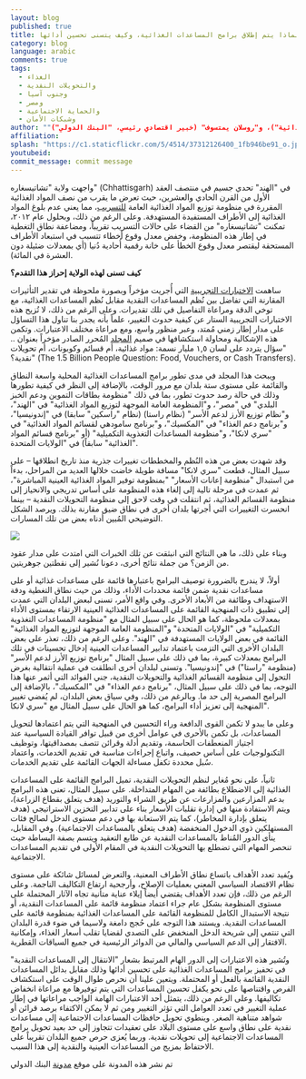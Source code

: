 ```yaml
---
layout: blog
published: true
title: التحول إلى المساعدات النقدية؟ لماذا يتم إطلاق برامج المساعدات الغذائية، وكيف يتسنى تحسين أدائها
category: blog
language: arabic
comments: true
tags: 
  - الغذاء
  - والتحويلات النقدية
  - وجنوب آسيا
  - ومصر
  - والحماية الاجتماعية
  - وشبكات الأمان
author: ""أوغو جنتيليني" (خبير اقتصادي أول، "البنك الدولي")، و"هارلود ألديرمان" (باحث أول، "المعهد الدولي لبحوث السياسات الغذائية")، و"روسلان يمتسوف" (خبير اقتصادي رئيسي، "البنك الدولي")"
affiliation: 
splash: "https://c1.staticflickr.com/5/4514/37312126400_1fb946be91_o.jpg"
youtubeid: 
commit_message: commit message
---
```

واجهت ولاية "تشاتيسغاره" (Chhattisgarh) في "الهند" تحدي جسيم في منتصف العقد الأول من القرن الحادي والعشرين، حيث تعرض ما يقرب من نصف المواد الغذائية المقررة في منظومة توزيع المواد الغذائية العامة [للتسريب](https://openknowledge.worldbank.org/bitstream/handle/10986/2745/612750v20ESW0P11SP0Report0Volume0II.pdf?sequence=1&isAllowed=y)، مما يعني عدم بلوغ المواد الغذائية إلى الأطراف المستفيدة المستهدفة. وعلى الرغم من ذلك، وبحلول عام ٢٠١٢، تمكنت "تشاتيسغاره" من القضاء على حالات التسريب تقريباً، ومضاعفة نطاق التغطية في إطار هذه المنظومة، وخفض معدل وقوع أخطاء تتسبب في استبعاد الأطراف المستحقة ليقتصر معدل وقوع الخطأ على خانة رقمية أُحادية دُنيا (أي بمعدلات ضئيلة دون العشرة في المائة). 
<!-- more -->




 

**كيف تسنى لهذه الولاية إحراز هذا التقدم؟** 





ساهمت [الاختبارات التجريبية](https://openknowledge.worldbank.org/handle/10986/27701) التي أُجريت مؤخراً وبصورة ملحوظة في تقدير التأثيرات المقارنة التي تفاضل بين نُظم المساعدات النقدية مقابل نُظم المساعدات الغذائية، مع توخي الدقة ومراعاة التفاصيل في تلك تقديرات. وعلى الرغم من ذلك، لا تُزيح هذه الاختبارات التجريبية الستار عن كيفية حدوث التغيير، علماً بأنه يجدر بنا تناول هذا التساؤل على مدار إطار زمني مُمتد، وعبر منظور واسع، ومع مراعاة مختلف الاعتبارات. وتكمن هذه الإشكالية ومحاولة استكشافها في صميم [المجلد](http://www.worldbank.org/en/topic/safetynets/publication/food-vouchers-or-cash-transfers) المُحرر الصادر مؤخراً بعنوان .. "سؤال يتردد على لسان ١,٥ مليار نسمة: مواد غذائية، أم قسائم وكوبونات، أم تحويلات نقدية؟" (The 1.5 Billion People Question: Food, Vouchers, or Cash Transfers). 






ويبحث هذا المجلد في مدى تطور برامج المساعدات الغذائية المحلية واسعة النطاق والقائمة على مستوى ستة بلدان مع مرور الوقت، بالإضافة إلى النظر في كيفية تطورها وذلك في حالة رصد حدوث تطور، بما في ذلك "منظومة بطاقات التموين ودعم الخبز البلدي" في "مصر"، و"المنظومة العامة الموجهة لتوزيع المواد الغذائية" في "الهند"، و"نظام توزيع الأرز لدعم الأسر" (نظام راستا) (نظام "راسكين" سابقا) في "إندونيسيا"، و"برنامج دعم الغذاء" في "المكسيك"، و"برنامج سامودهي لقسائم المواد الغذائية" في "سري لانكا"، و"منظومة المساعدات التغذوية التكميلية" (أو "برنامج قسائم المواد الغذائية" سابقاً) في "الولايات المتحدة". 





وقد شهدت بعض من هذه النُظم والمخططات تغييرات جذرية منذ تاريخ انطلاقها – على سبيل المثال، قطعت "سري لانكا" مسافة طويلة خاضت خلالها العديد من المراحل، بدءاً من استبدال "منظومة إعانات الأسعار" "بمنظومة توفير المواد الغذائية العينية المباشرة"، ثم عمدت في مرحلة تالية إلى إلغاء هذه المنظومة على أساس تدريجي والانحياز إلى منظومة القسائم الغذائية، ثم انتقلت في وقت لاحق إلى منظومة التحويلات النقدية – بينما انحسرت التغييرات التي أجرتها بلدان أخرى في نطاق ضيق مقارنة بذلك. ويرصد الشكل التوضيحي المُبين أدناه بعض من تلك المسارات. 



 


 ![](https://c1.staticflickr.com/5/4481/36899118233_f4248d4fa3_z.jpg)






وبناء على ذلك، ما هي النتائج التي انبثقت عن تلك الخبرات التي امتدت على مدار عقود من الزمن؟ من جملة نتائج أخرى، دعونا نُشير إلى نقطتين جوهريتين. 





أولاً، لا يندرج بالضرورة توصيف البرامج باعتبارها قائمة على مساعدات غذائية أو على مساعدات نقدية ضمن قائمة محددات الأداء، وذلك من حيث نطاق التغطية ودقة الاستهداف وطائفة من الأبعاد الأخرى. وفي واقع الأمر، تسنى لبعض البلدان التي عمدت إلى تطبيق ذات المنهجية القائمة على المساعدات الغذائية العينية الارتقاء بمستوى الأداء بمعدلات ملحوظة، كما هو الحال على سبيل المثال مع "منظومة المساعدات التغذوية التكميلية" في "الولايات المتحدة" و"المنظومة العامة الموجهة لتوزيع المواد الغذائية" القائمة في بعض الولايات المستهدفة في "الهند". وعلى الرغم من ذلك، تعذر على بعض البلدان الأخرى التي التزمت باعتماد تدابير المساعدات العينية إدخال تحسينات في تلك البرامج بمعدلات كبيرة، بما في ذلك على سبيل المثال "برنامج توزيع الأرز لدعم الأسر" (منظومة "راستا") في "إندونيسيا". وتسنى لبلدان أخرى انطلقت في عملية انتقالية بغرض التحول إلى منظومة القسائم الغذائية والتحويلات النقدية، جني الفوائد التي أثمر عنها هذا التوجه، بما في ذلك على سبيل المثال، "برنامج دعم الغذاء" في "المكسيك"، بالإضافة إلى البرامج المصرية إلى حد ما. وبالرغم من ذلك، وفي سياق بعض البلدان، لم يُفضي تغيير المنهجية إلى تعزيز أداء البرامج، كما هو الحال على سبيل المثال مع "سري لانكا". 





وعلى ما يبدو لا تكمن القوى الدافعة وراء التحسين في المنهجية التي يتم اعتمادها لتحويل المساعدات، بل تكمن بالأحرى في عوامل أخرى من قبيل توافر القيادة السياسية عند اجتياز المنعطفات الحاسمة، وتقديم أدلة وقرائن تتصف بمصداقيتها، وتوظيف التكنولوجيات على أساس حصيف، واتباع إجراءات مناسبة في تقديم الخدمات، واعتماد سُبل محددة تكفل مساءلة الجهات القائمة على تقديم الخدمات. 






ثانياً، على نحو مُغاير لنظم التحويلات النقدية، تميل البرامج القائمة على المساعدات الغذائية إلى الاضطلاع بطائفة من المهام المتداخلة. على سبيل المثال، تعنى هذه البرامج بدعم المزارعين والمزارعات عن طريق الشراء والتوريد (هدف يتعلق بقطاع الزراعة)، ويتم الاستفادة منها في إدارة تقلبات الأسعار بناء على تدابير التخزين الاستراتيجي (هدف يتعلق بإدارة المخاطر)، كما يتم الاستعانة بها في دعم مستوى الدخل لصالح فئات المستهلكين ذوي الدخول المنخفضة (هدف يتعلق بالمساعدات الاجتماعية). وفي المقابل، ينأى الدور المُناط بالمساعدات النقدية عن طابع التعقيد ويتسم بصفة البساطة حيث تنحصر المهام التي تضطلع بها التحويلات النقدية في المقام الأولى في تقديم المساعدات الاجتماعية. 







ويُفيد تعدد الأهداف باتساع نطاق الأطراف المعنية، والتعرض لمسائل شائكة على مستوى نظام الاقتصاد السياسي المعني بعمليات الإصلاح، وأرجحية ارتفاع التكاليف الناجمة. وعلى الرغم من ذلك، فإن تعدد الأهداف يقتضي أيضاً إيلاء عناية متأنية تجاه الآثار المحتملة على مستوى المنظومة بشكل عام جراء اعتماد منظومة قائمة على المساعدات النقدية، أو نتيجة الاستبدال الكامل للمنظومة القائمة على المساعدات الغذائية بمنظومة قائمة على المساعدات النقدية. ويستند هذا التوجه على حُجج دامغة ولاسيما في ضوء قدرة البلدان التي تنتمي إلى شريحة الدخل المنخفض على التصدي لقضايا تقلب أسعار الغذاء، وإمكانية الافتقار إلى الدعم السياسي والمالي من الدوائر الرئيسية في جميع السياقات القطرية.






وتُشير هذه الاعتبارات إلى الدور الهام المرتبط بشعار "الانتقال إلى المساعدات النقدية" في تحفيز برامج المساعدات الغذائية على تحسين أدائها وذلك مقابل بدائل المساعدات النقدية القائمة بالفعل أو المحتملة. ويتعين علينا أن نحرص طوال الوقت على استكشاف الفرص واقتناصها على نحو يكفل تحسين المساعدات التي يتم توفيرها مع مراعاة انخفاض تكاليفها. وعلى الرغم من ذلك، يتمثل أحد الاعتبارات الهامة الواجب مراعاتها في إطار عملية التغيير في تعدد العوامل التي تؤثر التغيير ومن ثم لا يمكن الاكتفاء برصد قرائن أو شواهد متناهية الصغر. وينطوي تحويل حافظات المساعدات الاجتماعية إلى مساعدات نقدية على نطاق واسع على مستوى البلاد على تعقيدات تتجاوز إلى حد بعيد تحويل برامج المساعدات الاجتماعية إلى تحويلات نقدية. وربما يُعزى حرص جميع البلدان تقريباً على الاحتفاظ بمزيج من المساعدات العينية والنقدية إلى هذا السبب.


تم نشر هذه المدونة على موقع [مدونة](http://blogs.worldbank.org/voices/cash-it-out-why-food-based-programs-exist-and-how-improve-them) البنك الدولي